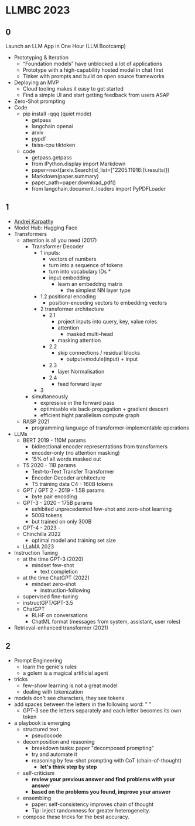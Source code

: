 # LLMBC 2023
## 0 
Launch an LLM App in One Hour (LLM Bootcamp)
* Prototyping & Iteration
	* “Foundation models” have unblocked a lot of applications
	* Prototype with a high-capability hosted model in chat first
	* Tinker with prompts and build on open source frameworks
* Deploying an MVP
	* Cloud tooling makes it easy to get started
	* Find a simple UI and start getting feedback from users ASAP
* Zero-Shot prompting 
* Code
	* pip install -qqq  (quiet mode)
		* getpass
		* langchain openai
		* arxiv
		* pypdf
		* faiss-cpu tiktoken
	* code
		* getpass.getpass
		* from IPython.display import Markdown
		* paper=next(arxiv.Search(id_list=["2205.11916:]).results())
		* Markdown(paper.summary)
		* paper_path=paper.download_pdf()
		* from langchain.document_loaders import PyPDFLoader
## 1
* [Andrej Karpathy](https://www.youtube.com/@AndrejKarpathy)
* Model Hub: Hugging Face
* Transformers
	* attention is all you need (2017)
		* Transformer Decoder 
			* 1 inputs: 
				* vectors of numbers
				* turn into a sequence of tokens
				* turn into vocabulary IDs				* 
				* input embedding
					* learn an embedding matrix
						* the simplest NN layer type
			* 1.2 positional encoding
				* position-encoding vectors to embedding vectors 
			* 2 transformer architecture
				* 2.1
					* project inputs into query, key, value roles
					* attention
						* masked multi-head 
					* masking attention
				* 2.2
					* skip connections / residual blocks
						* output=module(input) + input
				* 2.3
					* layer Normalisation
				* 2.4 
					* feed forward layer 
			* 3 
		* simultaneously
			* expressive in the forward pass
			* optimisable via back-propagation + gradient descent
			* efficient hight parallelism compute graph 
	* RASP 2021
		* programming language of transformer-implementable operations
* LLMs
	* BERT 2019 - 110M params
		* bidirectional encoder representations from transformers
		* encoder-only (no attention masking)
		* 15% of all words masked out
	* T5 2020 - 11B params
		* Text-to-Text Transfer Transformer
		* Encoder-Decoder architecture
		* T5 training data C4 - 160B tokens
	* GPT / GPT 2 - 2019 - 1.5B params
		* byte pair encoding
	* GPT-3 - 2020 - 175B params
		* exhibited unprecedented few-shot and zero-shot learning
		* 500B tokens
		* but trained on only 300B
	* GPT-4 - 2023 - 
	* Chinchilla 2022
		* optimal model and training set size
	* LLaMA 2023
* Instruction Tuning
	* at the time GPT-3 (2020) 
		* mindset few-shot
			* text completion
	* at the time ChatGPT (2022)
		* mindset zero-shot
			* instruction-following
	* supervised fine-tuning
	* instructGPT/GPT-3.5
	* ChatGPT
		* RLHF on conversations
		* ChatML format (messages from system, assistant, user roles)
* Retrieval-enhanced transformer (2021)
## 2
* Prompt Engineering
	* learn the genie's rules
	* a golem is a magical artificial agent
* tricks
	* few-show learning is not a great model
	* dealing with tokenization
* models don't see characters, they see tokens
* add spaces between the letters in the following word: "      " 
	* GPT-3 see the letters separately and each letter becomes its own token
* a playbook is emerging
	* structured text 
		* pseudocode  
	* decomposition and reasoning
		* breakdown tasks: paper "decomposed prompting"
		* try and automate it
		* reasoning by few-shot prompting with CoT (chain-of-thought)
			* **let's think step by step**
	* self-criticism
		* **review your previous answer and find problems with your answer**
		* **based on the problems you found, improve your answer** 
	* ensembling 
		* paper: self-consistency improves chain of thought
		* Tip: inject randomness for greater heterogeneity. 
	* compose these tricks for the best accuracy.



